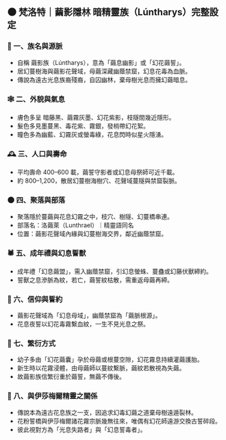 
## 🌑 梵洛特｜繭影隱林 暗精靈族（Lúntharys）完整設定

### 📜 一、族名與源脈
- 自稱 繭影族（Lúntharys），意為「繭息幽影」或「幻花繭誓」。
- 居幻蔓樹海與繭影花聲域，母繭深藏幽蔭禁窟，幻息花毒為血脈。
- 傳說為遠古光息族裔殘裔，自囚幽林，棄母樹光息而擁幻繭暗息。

### 🕸️ 二、外貌與氣息
- 膚色多呈 暗藤黑、繭霧灰墨、幻花紫影，枝隧間幾近隱形。
- 髮色多見墨蔓黑、毒花紫、霧銀，發梢帶幻花絮。
- 瞳色多為幽藍、幻霧灰或螢毒綠，花息閃時似星火隱湧。

### 🕰️ 三、人口與壽命
- 平均壽命 400–600 載，繭誓守影者或幻息母祭師可近千載。
- 約 800–1,200，散居幻蔓樹海樹穴、花聲域蔓隧與禁窟裂脈。

### 🌑 四、聚落與部落
- 聚落隱於蔓繭與花息幻霧之中，枝穴、樹隧、幻蔓橋串連。
- 部落名：洛繭萊（Lunthrael）｜精靈語同名
- 位置：繭影花聲域內緣與幻蔓樹海交界，鄰近幽蔭禁窟。

### 🕷️ 五、成年禮與幻息誓獸
- 成年禮「幻息繭盟」，需入幽蔭禁窟，引幻息螢蛛、蔓蠱或幻藤伏獸締約。
- 誓獸之息滲脈為紋，若亡，繭誓紋枯散，需重返母繭再締。

### 🌙 六、信仰與誓約
- 繭影花聲域為「幻息母域」，幽蔭禁窟為「繭脈根源」。
- 花息夜誓以幻花毒霧繫血紋，一生不見光息之祭。

### 🌱 七、繁衍方式
- 幼子多由「幻花繭囊」孕於母繭或根蔓空隙，幻花霧息持續灌繭護胎。
- 新生時以花霧浸體，由母繭師以蔓紋繫脈，繭紋若散視為失繭。
- 故繭影族信繁衍重於繭誓，無繭不傳後。

### 🧭 八、與伊莎梅爾精靈之關係
- 傳說本為遠古花息族之一支，因追求幻毒幻繭之道棄母樹遠遁裂林。
- 花粉誓橋與伊莎梅爾諸花霧宗脈幾無往來，唯偶有幻花師遠游交換古誓碎段。
- 彼此視對方為「光息失路者」與「幻息誓毒者」。

